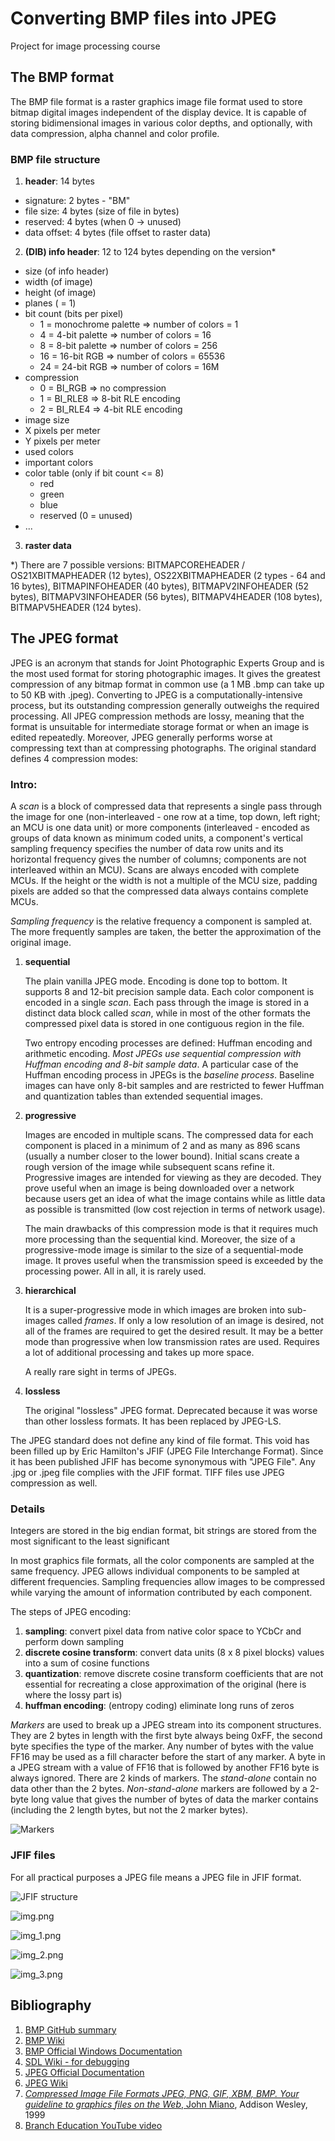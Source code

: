 # Converting BMP files into JPEG

Project for image processing course

## The BMP format

The BMP file format is a raster graphics image file format used to store bitmap digital images independent of the display device. It is capable of storing bidimensional images in various color depths, and optionally, with data compression, alpha channel and color profile.

### BMP file structure

1. **header**: 14 bytes
- signature: 2 bytes - "BM"
- file size: 4 bytes (size of file in bytes)
- reserved: 4 bytes (when 0 -> unused)
- data offset: 4 bytes (file offset to raster data)

2. **(DIB) info header**: 12 to 124 bytes depending on the version*
- size (of info header)
- width (of image)
- height (of image)
- planes ( = 1)
- bit count (bits per pixel)
    - 1 = monochrome palette => number of colors = 1
    - 4 = 4-bit palette => number of colors = 16
    - 8 = 8-bit palette => number of colors = 256
    - 16 = 16-bit RGB => number of colors = 65536
    - 24 = 24-bit RGB => number of colors = 16M
- compression
    - 0 = BI_RGB => no compression
    - 1 = BI_RLE8 => 8-bit RLE encoding
    - 2 = BI_RLE4 => 4-bit RLE encoding
- image size
- X pixels per meter
- Y pixels per meter
- used colors
- important colors
- color table (only if bit count <= 8)
    - red
    - green
    - blue
    - reserved (0 = unused)
- ...

3. **raster data**

*) There are 7 possible versions: BITMAPCOREHEADER / OS21XBITMAPHEADER (12 bytes), OS22XBITMAPHEADER (2 types - 64 and 16 bytes), BITMAPINFOHEADER (40 bytes), BITMAPV2INFOHEADER (52 bytes), BITMAPV3INFOHEADER (56 bytes), BITMAPV4HEADER (108 bytes), BITMAPV5HEADER (124 bytes).

## The JPEG format

JPEG is an acronym that stands for Joint Photographic Experts Group and is the most used format for storing photographic images. It gives the greatest compression of any bitmap format in common use (a 1 MB .bmp can take up to 50 KB with .jpeg). Converting to JPEG is a computationally-intensive process, but its outstanding compression generally outweighs the required processing. All JPEG compression methods are lossy, meaning that the format is unsuitable for intermediate storage format or when an image is edited repeatedly. Moreover, JPEG generally performs worse at compressing text than at compressing photographs.
The original standard defines 4 compression modes:

### Intro:

A _scan_ is a block of compressed data that represents a single pass through the image for one (non-interleaved - one row at a time, top down, left right; an MCU is one data unit) or more components (interleaved - encoded as groups of data known as minimum coded units, a component's vertical sampling frequency specifies the number of data row units and its horizontal frequency gives the number of columns; components are not interleaved within an MCU). Scans are always encoded with complete MCUs. If the height or the width is not a multiple of the MCU size, padding pixels are added so that the compressed data always contains complete MCUs.

_Sampling frequency_ is the relative frequency a component is sampled at. The more frequently samples are taken, the better the approximation of the original image.

1. **sequential**

    The plain vanilla JPEG mode. Encoding is done top to bottom. It supports 8 and 12-bit precision sample data. Each color component is encoded in a single *scan*. Each pass through the image is stored in a distinct data block called *scan*, while in most of the other formats the compressed pixel data is stored in one contiguous region in the file.
   
    Two entropy encoding processes are defined: Huffman encoding and arithmetic encoding. *Most JPEGs use sequential compression with Huffman encoding and 8-bit sample data*. A particular case of the Huffman encoding process in JPEGs is the *baseline process*. Baseline images can have only 8-bit samples and are restricted to fewer Huffman and quantization tables than extended sequential images.

2. **progressive**
  
    Images are encoded in multiple scans. The compressed data for each component is placed in a minimum of 2 and as many as 896 scans (usually a number closer to the lower bound). Initial scans create a rough version of the image while subsequent scans refine it. Progressive images are intended for viewing as they are decoded. They prove useful when an image is being downloaded over a network because users get an idea of what the image contains while as little data as possible is transmitted (low cost rejection in terms of network usage).

    The main drawbacks of this compression mode is that it requires much more processing than the sequential kind. Moreover, the size of a progressive-mode image is similar to the size of a sequential-mode image. It proves useful when the transmission speed is exceeded by the processing power. All in all, it is rarely used.

3. **hierarchical**
   
    It is a super-progressive mode in which images are broken into sub-images called *frames*. If only a low resolution of an image is desired, not all of the frames are required to get the desired result. It may be a better mode than progressive when low transmission rates are used. Requires a lot of additional processing and takes up more space.
   
    A really rare sight in terms of JPEGs.

4. **lossless**
  
    The original "lossless" JPEG format. Deprecated because it was worse than other lossless formats. It has been replaced by JPEG-LS.

The JPEG standard does not define any kind of file format. This void has been filled up by Eric Hamilton's JFIF (JPEG File Interchange Format). Since it has been published JFIF has become synonymous with "JPEG File". Any .jpg or .jpeg file complies with the JFIF format. TIFF files use JPEG compression as well.    

### Details

Integers are stored in the big endian format, bit strings are stored from the most significant to the least significant

In most graphics file formats, all the color components are sampled at the same frequency. JPEG allows individual components to be sampled at different frequencies. Sampling frequencies allow images to be compressed while varying the amount of information contributed by each component.

The steps of JPEG encoding:

1. **sampling**: convert pixel data from native color space to YCbCr and perform down sampling 
2. **discrete cosine transform**: convert data units (8 x 8 pixel blocks) values into a sum of cosine functions 
3. **quantization**: remove discrete cosine transform coefficients that are not essential for recreating a close approximation of the original (here is where the lossy part is)
4. **huffman encoding**: (entropy coding) eliminate long runs of zeros

_Markers_ are used to break up a JPEG stream into its component structures. They are 2 bytes in length with the first byte always being 0xFF, the second byte specifies the type of the marker. Any number of bytes with the value FF16 may be used as a fill character before the start of any marker. A byte in a JPEG stream with a value of FF16 that is followed by another FF16 byte is always ignored. There are 2 kinds of markers. The _stand-alone_ contain no data other than the 2 bytes. _Non-stand-alone_ markers are followed by a 2-byte long value that gives the number of bytes of data the marker contains (including the 2 length bytes, but not the 2 marker bytes).

![Markers](doc/markers.png)

### JFIF files

For all practical purposes a JPEG file means a JPEG file in JFIF format.

![JFIF structure](doc/jfif_structure.png)

![img.png](doc/img.png)

![img_1.png](doc/img_1.png)

![img_2.png](doc/img_2.png)

![img_3.png](doc/img_3.png)

## Bibliography

1. [BMP GitHub summary](https://gibberlings3.github.io/iesdp/file_formats/ie_formats/bmp.htm#RasterData)
2. [BMP Wiki](https://en.wikipedia.org/wiki/BMP_file_format#Color_table)
3. [BMP Official Windows Documentation](https://learn.microsoft.com/en-us/dotnet/desktop/winforms/advanced/types-of-bitmaps?view=netframeworkdesktop-4.8)
4. [SDL Wiki - for debugging](https://wiki.libsdl.org/SDL2/SDL_PixelFormatEnum)
5. [JPEG Official Documentation](https://jpeg.org/jpeg/)
6. [JPEG Wiki](https://en.wikipedia.org/wiki/JPEG)
7. [*Compressed Image File Formats JPEG, PNG, GIF, XBM, BMP. Your guideline to graphics files on the Web*, John Miano](./doc/book.pdf), Addison Wesley, 1999
8. [Branch Education YouTube video](https://www.youtube.com/watch?v=Kv1Hiv3ox8I&list=WL&index=16&ab_channel=BranchEducation)